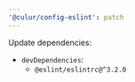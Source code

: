 ```yaml
---
'@culur/config-eslint': patch
---
```


Update dependencies:

- `devDependencies`:
  - `@eslint/eslintrc@^3.2.0`
